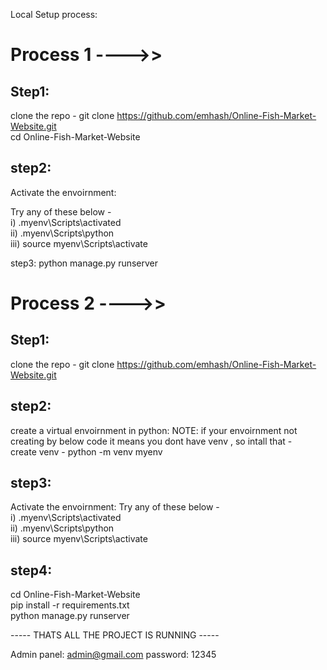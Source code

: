 Local Setup process:

# Process 1 ---->>

## Step1:

clone the repo - git clone https://github.com/emhash/Online-Fish-Market-Website.git
<br>
cd Online-Fish-Market-Website

## step2:

Activate the envoirnment:

Try any of these below - 
<br>
i)  .myenv\Scripts\activated
<br>
ii)  .myenv\Scripts\python
<br>
iii)  source myenv\Scripts\activate
<br>

step3:
python manage.py runserver


# Process 2 ---->>

## Step1:

clone the repo - git clone https://github.com/emhash/Online-Fish-Market-Website.git

## step2:

create a virtual envoirnment in python:
NOTE: if your envoirnment not creating by below code it means you dont have venv , so intall that - 
<br>
create venv - python -m venv myenv

## step3:

Activate the envoirnment:
Try any of these below - 
<br>
i)  .myenv\Scripts\activated
<br>
ii)  .myenv\Scripts\python
<br>
iii)  source myenv\Scripts\activate

## step4:

cd Online-Fish-Market-Website
<br>
pip install -r requirements.txt
<br>
python manage.py runserver

----- THATS ALL THE PROJECT IS RUNNING -----

Admin panel: 
admin@gmail.com
password: 12345
